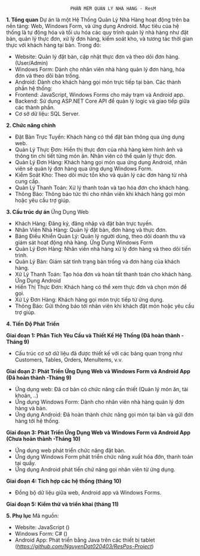 							PHẦN MỀM QUẢN LÝ NHÀ HÀNG - ResM

**1. Tổng quan**
Dự án  là một Hệ Thống Quản Lý Nhà Hàng hoạt động trên ba nền tảng: Web, Windows Form, và ứng dụng Android.
Mục tiêu của hệ thống là tự động hóa và tối ưu hóa các quy trình quản lý nhà hàng như đặt bàn, quản lý thực đơn,
 xử lý đơn hàng, kiểm soát kho, và tương tác thời gian thực với khách hàng tại bàn.
Trong đó:
 - Website: Quản lý đặt bàn, cập nhật thực đơn và theo dõi đơn hàng. (User/Admin)
 - Windows Form: Dành cho nhân viên nhà hàng quản lý đơn hàng, hóa đơn và theo dõi bàn trống.
 - Android: Dành cho khách hàng gọi món trực tiếp tại bàn.
Các thành phần hệ thống:
- Frontend: JavaScript, Windows Forms cho máy trạm và Android app.
- Backend: Sử dụng ASP.NET Core API để quản lý logic và giao tiếp giữa các thành phần.
- Cơ sở dữ liệu: SQL Server.
  
**2. Chức năng chính**
- Đặt Bàn Trực Tuyến: Khách hàng có thể đặt bàn thông qua ứng dụng web.
- Quản Lý Thực Đơn: Hiển thị thực đơn của nhà hàng kèm hình ảnh và thông tin chi tiết từng món ăn. Nhân viên có thể quản lý thực đơn.
- Quản Lý Đơn Hàng: Khách hàng gọi món qua ứng dụng Android, nhân viên sẽ quản lý đơn hàng qua ứng dụng Windows Form.
- Kiểm Soát Kho: Theo dõi mức tồn kho và quản lý các đơn hàng từ nhà cung cấp.
- Quản Lý Thanh Toán: Xử lý thanh toán và tạo hóa đơn cho khách hàng.
- Thông Báo: Thông báo tức thì cho nhân viên khi khách hàng gọi món hoặc yêu cầu trợ giúp.
  
**3. Cấu trúc dự án**
Ứng Dụng Web
- Khách Hàng: Đăng ký, đăng nhập và đặt bàn trực tuyến.
- Nhân Viên Nhà Hàng: Quản lý đặt bàn, đơn hàng và thực đơn.
- Bảng Điều Khiển Quản Lý: Quản lý người dùng, theo dõi doanh thu và giám sát hoạt động nhà hàng.
Ứng Dụng Windows Form
- Quản Lý Đơn Hàng: Nhân viên nhà hàng xử lý đơn hàng và theo dõi tiến trình.
- Quản Lý Bàn: Giám sát tình trạng bàn trống và đơn hàng của khách hàng.
- Xử Lý Thanh Toán: Tạo hóa đơn và hoàn tất thanh toán cho khách hàng.
Ứng Dụng Android
- Hiển Thị Thực Đơn: Khách hàng có thể xem thực đơn và chọn món để gọi.
- Xử Lý Đơn Hàng: Khách hàng gọi món trực tiếp từ ứng dụng.
- Thông Báo: Gửi thông báo tới nhân viên khi khách đặt món hoặc yêu cầu trợ giúp.

**4. Tiến Độ Phát Triển**

**Giai đoạn 1: Phân Tích Yêu Cầu và Thiết Kế Hệ Thống (Đã hoàn thành - Tháng 9)**
- Cấu trúc cơ sở dữ liệu đã được thiết kế với các bảng quan trọng như Customers, Tables, Orders, MenuItems, v.v.

**Giai đoạn 2: Phát Triển Ứng Dụng Web và Windows Form và Android App (Đã hoàn thành -Tháng 9)**
- Ứng dụng web: Đã cơ bản có chức năng cần thiết (Quản lý món ăn, tài khoản, ..)
- Ứng dụng Windows Form: Dành cho nhân viên nhà hàng quản lý đơn hàng và bàn.
- Ứng dụng Android: Đã hoàn thành chức năng gọi món tại bàn và gửi đơn hàng tới hệ thống.

**Giai đoạn 3: Phát Triển Ứng Dụng Web và Windows Form và Android App (Chưa hoàn thành -Tháng 10)**
- Ứng dụng web phát triển chức năng đặt bàn.
- Ứng dụng Windows Form phát triển chức năng xuất hóa đớn, thanh toán tại quầy.
- Ứng dụng Android phát tiển chứ năng gọi nhân viên từ ứng dụng.

**Giai đoạn 4: Tích hợp các hệ thống (tháng 10)**
- Đồng bộ dữ liệu giữa web, Android app và Windows Forms.

**Giai đoạn 5: Kiểm thử và triển khai (tháng 11)**

**5. Phụ lục**
Mã nguồn:
- Website: JavaScript ()
- Windows Form: C# ()
- Android App: Phát triển bằng Java trên các thiết bị tablet (_https://github.com/NguyenDat020403/ResPos-Project_)


